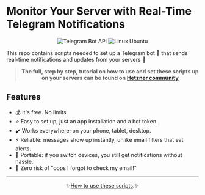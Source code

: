 # Monitor Your Server with Real-Time Telegram Notifications  

<p align="center">
  <img alt="Telegram Bot API" src="https://img.shields.io/badge/Telegram-bot-blue?logo=telegram&labelColor=gray">
  <img alt="Linux Ubuntu" src="https://img.shields.io/badge/Linux-Ubuntu-E95420?logo=ubuntu&logoColor=white">
</p>

This repo contains scripts needed to set up a Telegram bot 🤖 that sends real-time notifications and updates from your servers 🔔

<div align="center">

> **The full, step by step, tutorial on how to use and set these scripts up on your servers can be found on [Hetzner community](https://community.hetzner.com/tutorials/server-monitoring-using-telegram-bot)**

</div>  

## Features

* 💰 It's free. No limits.
* ⭐ Easy to set up, just an app installation and a bot token.
* ✔️ Works everywhere; on your phone, tablet, desktop.
* ⚡ Reliable: messages show up instantly, unlike email filters that eat alerts.
* 🧭 Portable: if you switch devices, you still get notifications without hassle.
* 🔔 Zero risk of "oops I forgot to check my email!"

<div align="center">

<hr>

</div>

<div align="center">

✨[How to use these scripts](https://community.hetzner.com/tutorials/server-monitoring-using-telegram-bot).✨

</div>  